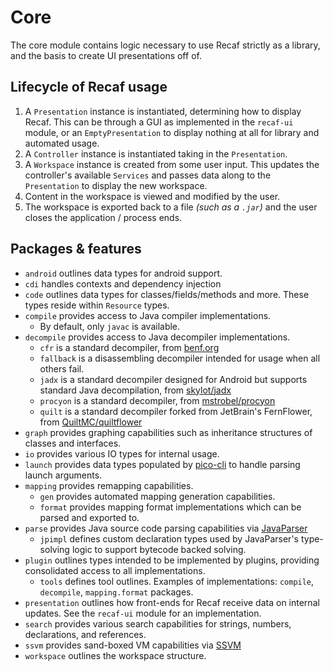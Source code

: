 # Core

The core module contains logic necessary to use Recaf strictly as a library, 
and the basis to create UI presentations off of.

## Lifecycle of Recaf usage

1. A `Presentation` instance is instantiated, determining how to display Recaf. 
   This can be through a GUI as implemented in the `recaf-ui` module, 
   or an `EmptyPresentation` to display nothing at all for library and automated usage.
2. A `Controller` instance is instantiated taking in the `Presentation`.
3. A `Workspace` instance is created from some user input. 
   This updates the controller's available `Services` and passes data along to the `Presentation` to display the new workspace.
4. Content in the workspace is viewed and modified by the user.
5. The workspace is exported back to a file _(such as a `.jar`)_ and the user closes the application / process ends.

## Packages & features

- `android` outlines data types for android support.
- `cdi` handles contexts and dependency injection
- `code` outlines data types for classes/fields/methods and more. These types reside within `Resource` types.
- `compile` provides access to Java compiler implementations.
  - By default, only `javac` is available.
- `decompile` provides access to Java decompiler implementations.
  - `cfr` is a standard decompiler, from [benf.org](http://www.benf.org/other/cfr/)
  - `fallback` is a disassembling decompiler intended for usage when all others fail. 
  - `jadx` is a standard decompiler designed for Android but supports standard Java decompilation, from [skylot/jadx](https://github.com/skylot/jadx)
  - `procyon` is a standard decompiler, from [mstrobel/procyon](https://github.com/mstrobel/procyon)
  - `quilt` is a standard decompiler forked from JetBrain's FernFlower, from [QuiltMC/quiltflower](https://github.com/QuiltMC/quiltflower)
- `graph` provides graphing capabilities such as inheritance structures of classes and interfaces.
- `io` provides various IO types for internal usage.
- `launch` provides data types populated by [pico-cli](https://picocli.info/) to handle parsing launch arguments.
- `mapping` provides remapping capabilities.
  - `gen` provides automated mapping generation capabilities.
  - `format` provides mapping format implementations which can be parsed and exported to.
- `parse` provides Java source code parsing capabilities via [JavaParser](https://github.com/javaparser/javaparser)
  - `jpimpl` defines custom declaration types used by JavaParser's type-solving logic to support bytecode backed solving.
- `plugin` outlines types intended to be implemented by plugins, providing consolidated access to all implementations.
  - `tools` defines tool outlines. Examples of implementations: `compile`, `decompile`, `mapping.format` packages.
- `presentation` outlines how front-ends for Recaf receive data on internal updates. See the `recaf-ui` module for an implementation.
- `search` provides various search capabilities for strings, numbers, declarations, and references.
- `ssvm` provides sand-boxed VM capabilities via [SSVM](https://github.com/xxDark/SSVM)
- `workspace` outlines the workspace structure.